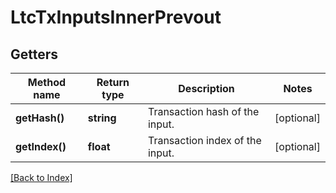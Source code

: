 # LtcTxInputsInnerPrevout

## Getters

Method name | Return type | Description | Notes
------------ | ------------- | ------------- | -------------
**getHash()** | **string** | Transaction hash of the input. | [optional]
**getIndex()** | **float** | Transaction index of the input. | [optional]

[[Back to Index]](../index.md)
